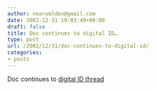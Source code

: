```yaml
---
author: nearwalden@gmail.com
date: 2002-12-31 19:03:40+00:00
draft: false
title: Doc continues to digital ID…
type: post
url: /2002/12/31/doc-continues-to-digital-id/
categories:
- posts
---
```


Doc continues to [digital ID thread](//doc.weblogs.com/2002/12/30#digidContd')



